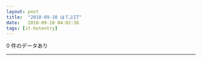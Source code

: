 ```yaml
---
layout: post
title:  "2018-09-10 はてぶIT"
date:   2018-09-10 04:02:36
tags: [it-hotentry]
---
```

0 件のデータあり

<hr>
